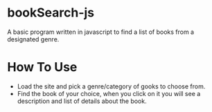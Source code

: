 # bookSearch-js
A basic program written in javascript to find a list of books from a designated genre.


# How To Use

- Load the site and pick a genre/category of gooks to choose from.
- Find the book of your choice, when you click on it you will see a description and list of details about the book.

